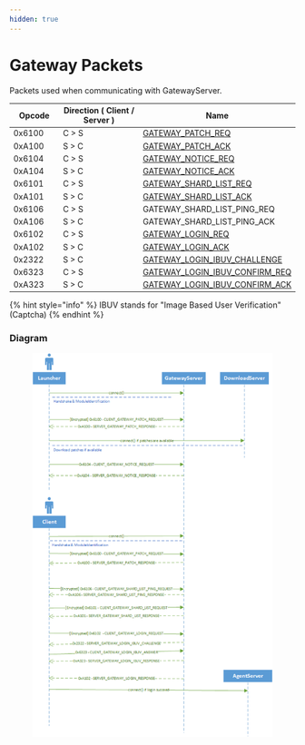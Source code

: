 ```yaml
---
hidden: true
---
```


# Gateway Packets

Packets used when communicating with GatewayServer.

<table><thead><tr><th width="100">Opcode</th><th width="215">Direction ( Client / Server )</th><th>Name</th></tr></thead><tbody><tr><td>0x6100</td><td>C > S</td><td><a href="gateway_patch_req.md">GATEWAY_PATCH_REQ</a></td></tr><tr><td>0xA100</td><td>S > C</td><td><a href="gateway_patch_ack.md">GATEWAY_PATCH_ACK</a></td></tr><tr><td>0x6104</td><td>C > S</td><td><a href="gateway_notice_req.md">GATEWAY_NOTICE_REQ</a></td></tr><tr><td>0xA104</td><td>S > C</td><td><a href="gateway_notice_ack.md">GATEWAY_NOTICE_ACK</a></td></tr><tr><td>0x6101</td><td>C > S</td><td><a href="gateway_shard_list_req.md">GATEWAY_SHARD_LIST_REQ</a></td></tr><tr><td>0xA101</td><td>S > C</td><td><a href="gateway_shard_list_ack.md">GATEWAY_SHARD_LIST_ACK</a></td></tr><tr><td>0x6106</td><td>C > S</td><td>GATEWAY_SHARD_LIST_PING_REQ</td></tr><tr><td>0xA106</td><td>S > C</td><td>GATEWAY_SHARD_LIST_PING_ACK</td></tr><tr><td>0x6102</td><td>C > S</td><td><a href="gateway_login_req.md">GATEWAY_LOGIN_REQ</a></td></tr><tr><td>0xA102</td><td>S > C</td><td><a href="gateway_login_ack.md">GATEWAY_LOGIN_ACK</a></td></tr><tr><td>0x2322</td><td>S > C</td><td><a href="gateway_login_ibuv_challenge.md">GATEWAY_LOGIN_IBUV_CHALLENGE</a></td></tr><tr><td>0x6323</td><td>C > S</td><td><a href="gateway_login_ibuv_confirm_req.md">GATEWAY_LOGIN_IBUV_CONFIRM_REQ</a></td></tr><tr><td>0xA323</td><td>S > C</td><td><a href="gateway_login_ibuv_confirm_ack.md">GATEWAY_LOGIN_IBUV_CONFIRM_ACK</a></td></tr></tbody></table>

{% hint style="info" %}
IBUV stands for "Image Based User Verification" (Captcha)
{% endhint %}

### Diagram

<figure><img src="../../.gitbook/assets/packets-gateway-diagram.png" alt=""><figcaption></figcaption></figure>
